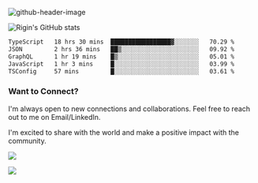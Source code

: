 
![github-header-image](https://github.com/riginoommen/riginoommen/assets/3840244/889cae65-df55-4cda-86cc-bf21bf1f2e96)

![Rigin's GitHub stats](https://github-readme-stats.vercel.app/api?username=riginoommen\&show_icons=true\&show=reviews,discussions_started,discussions_answered,prs_merged,prs_merged_percentage)


<!--START_SECTION:waka-->

```txt
TypeScript   18 hrs 30 mins  █████████████████▓░░░░░░░   70.29 %
JSON         2 hrs 36 mins   ██▒░░░░░░░░░░░░░░░░░░░░░░   09.92 %
GraphQL      1 hr 19 mins    █▒░░░░░░░░░░░░░░░░░░░░░░░   05.01 %
JavaScript   1 hr 3 mins     █░░░░░░░░░░░░░░░░░░░░░░░░   03.99 %
TSConfig     57 mins         █░░░░░░░░░░░░░░░░░░░░░░░░   03.61 %
```

<!--END_SECTION:waka-->

### Want to Connect?

I'm always open to new connections and collaborations. Feel free to reach out to me on Email/LinkedIn.

I'm excited to share with the world and make a positive impact with the community.

![](https://komarev.com/ghpvc/?username=riginoommen)

![](https://hit.yhype.me/github/profile?user_id=3840244)

